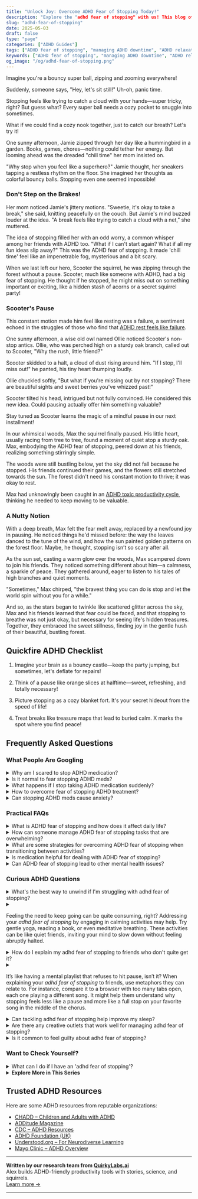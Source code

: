```yaml
---
title: "Unlock Joy: Overcome ADHD Fear of Stopping Today!"
description: "Explore the "adhd fear of stopping" with us! This blog offers a cozy nook of understanding and strategies to gently embrace the pause. Feel seen, feel soothed, and learn to rest without the stress."
slug: "adhd-fear-of-stopping"
date: 2025-05-03
draft: false
type: "page"
categories: ["ADHD Guides"]
tags: ["ADHD fear of stopping", "managing ADHD downtime", "ADHD relaxation anxiety", "ADHD and fear of inactivity", "ADHD stopping strategies", "coping with ADHD restlessness", "ADHD and taking breaks"]
keywords: ["ADHD fear of stopping", "managing ADHD downtime", "ADHD relaxation anxiety", "ADHD and fear of inactivity", "ADHD stopping strategies", "coping with ADHD restlessness", "ADHD and taking breaks"]
og_image: "/og/adhd-fear-of-stopping.png"
---
```


Imagine you're a bouncy super ball, zipping and zooming everywhere!

Suddenly, someone says, "Hey, let's sit still!" Uh-oh, panic time.

Stopping feels like trying to catch a cloud with your hands—super tricky, right? But guess what? Every super ball needs a cozy pocket to snuggle into sometimes.

What if we could find a cozy nook together, just to catch our breath? Let's try it!

One sunny afternoon, Jamie zipped through her day like a hummingbird in a garden. Books, games, chores—nothing could tether her energy. But looming ahead was the dreaded "chill time" her mom insisted on.

"Why stop when you feel like a superhero?" Jamie thought, her sneakers tapping a restless rhythm on the floor. She imagined her thoughts as colorful bouncy balls. Stopping even one seemed impossible!

### Don't Step on the Brakes!

Her mom noticed Jamie's jittery motions. "Sweetie, it's okay to take a break," she said, knitting peacefully on the couch. But Jamie's mind buzzed louder at the idea. "A break feels like trying to catch a cloud with a net," she muttered.

The idea of stopping filled her with an odd worry, a common whisper among her friends with ADHD too. "What if I can't start again? What if all my fun ideas slip away?" This was the ADHD fear of stopping. It made 'chill time' feel like an impenetrable fog, mysterious and a bit scary.

When we last left our hero, Scooter the squirrel, he was zipping through the forest without a pause. Scooter, much like someone with ADHD, had a big fear of stopping. He thought if he stopped, he might miss out on something important or exciting, like a hidden stash of acorns or a secret squirrel party!

### Scooter's Pause

This constant motion made him feel like resting was a failure, a sentiment echoed in the struggles of those who find that [ADHD rest feels like failure](/pages/adhd-rest-feels-like-failure/).

One sunny afternoon, a wise old owl named Ollie noticed Scooter's non-stop antics. Ollie, who was perched high on a sturdy oak branch, called out to Scooter, "Why the rush, little friend?"

Scooter skidded to a halt, a cloud of dust rising around him. "If I stop, I'll miss out!" he panted, his tiny heart thumping loudly.

Ollie chuckled softly, "But what if you're missing out by not stopping? There are beautiful sights and sweet berries you've whizzed past!"

Scooter tilted his head, intrigued but not fully convinced. He considered this new idea. Could pausing actually offer him something valuable?

Stay tuned as Scooter learns the magic of a mindful pause in our next installment!

In our whimsical woods, Max the squirrel finally paused. His little heart, usually racing from tree to tree, found a moment of quiet atop a sturdy oak. Max, embodying the ADHD fear of stopping, peered down at his friends, realizing something stirringly simple.

The woods were still bustling below, yet the sky did not fall because he stopped. His friends continued their games, and the flowers still stretched towards the sun. The forest didn't need his constant motion to thrive; it was okay to rest.

Max had unknowingly been caught in an [ADHD toxic productivity cycle](/pages/adhd-toxic-productivity-cycle/), thinking he needed to keep moving to be valuable.

### A Nutty Notion

With a deep breath, Max felt the fear melt away, replaced by a newfound joy in pausing. He noticed things he'd missed before: the way the leaves danced to the tune of the wind, and how the sun painted golden patterns on the forest floor. Maybe, he thought, stopping isn’t so scary after all.

As the sun set, casting a warm glow over the woods, Max scampered down to join his friends. They noticed something different about him—a calmness, a sparkle of peace. They gathered around, eager to listen to his tales of high branches and quiet moments.

"Sometimes," Max chirped, "the bravest thing you can do is stop and let the world spin without you for a while."

And so, as the stars began to twinkle like scattered glitter across the sky, Max and his friends learned that fear could be faced, and that stopping to breathe was not just okay, but necessary for seeing life's hidden treasures. Together, they embraced the sweet stillness, finding joy in the gentle hush of their beautiful, bustling forest.

## Quickfire ADHD Checklist

1. Imagine your brain as a bouncy castle—keep the party jumping, but sometimes, let's deflate for repairs!

2. Think of a pause like orange slices at halftime—sweet, refreshing, and totally necessary!

3. Picture stopping as a cozy blanket fort. It's your secret hideout from the speed of life!

4. Treat breaks like treasure maps that lead to buried calm. X marks the spot where you find peace!

## Frequently Asked Questions



### What People Are Googling

<details><summary>Why am I scared to stop ADHD medication?</summary><p>It's completely natural to feel a bit apprehensive about stopping ADHD medication. These medications can play a big part in helping manage symptoms and daily routines, so the thought of changing the status quo can certainly be daunting. It's important to remember that any feelings of fear or uncertainty are valid. If you're considering this change, it might be helpful to have a chat with your healthcare provider to explore your feelings and discuss any potential steps forward. Remember, you're not alone in this, and taking things one step at a time is perfectly okay.</p></details>
<details><summary>Is it normal to fear stopping ADHD meds?</summary><p>Absolutely, feeling a bit anxious about stopping your ADHD medication is completely normal. Many people worry about how their symptoms might change or how they'll manage daily tasks without their meds. It’s a sign that you’re taking your well-being seriously, which is really important. Remember, any changes to your medication should be guided by your healthcare provider, who can help make the transition as smooth as possible and address any concerns you have. You're not alone in this!</p></details>
<details><summary>What happens if I stop taking ADHD medication suddenly?</summary><p>Stopping ADHD medication suddenly can lead to a few bumps in the road, like feeling more fidgety or finding it harder to focus. This is because your body might be used to the help that the medication was providing. It's a bit like suddenly deciding to run a marathon without your usual training shoes. To make any changes smoother and more comfortable, it's always a good idea to chat with your doctor first—they're like your personal coach in managing ADHD effectively!</p></details>
<details><summary>How to overcome fear of stopping ADHD treatment?</summary><p>Feeling apprehensive about stopping ADHD treatment is completely understandable. A good first step is to discuss your concerns with your healthcare provider, who can offer guidance tailored to your specific situation and reassure you about the processes involved. It’s also helpful to consider the reasons behind your decision and to plan carefully with support systems in place, whether that's friends, family, or a therapist. Remember, it's all about finding what works best for you, and it's completely okay to make adjustments to your plan as you learn more about what helps you thrive.</p></details>
<details><summary>Can stopping ADHD meds cause anxiety?</summary><p>Absolutely, it's quite common to feel a bit anxious when you stop taking ADHD medication. This can happen because your body might need some time to adjust to functioning without the meds. It's a bit like removing a pair of glasses; suddenly, everything seems a bit blurrier and more overwhelming. Always consult with your healthcare provider about any changes in your medication routine to ensure a smooth and supported transition.</p></details>



### Practical FAQs

<details><summary>What is ADHD fear of stopping and how does it affect daily life?</summary><p>ADHD fear of stopping, often referred to as task inertia, is a common experience where individuals with ADHD find it really challenging to halt an activity once they've started. This happens because transitioning from one task to another can feel overwhelming due to difficulties with executive function, which includes managing time and organizing tasks. In daily life, this might mean sticking with a hobby, video game, or work project for hours without a break, sometimes leading to neglect of other important tasks or self-care routines. It's like being on a mental treadmill that's hard to step off, but recognizing this pattern is a great first step towards managing it more effectively.</p></details>
<details><summary>How can someone manage ADHD fear of stopping tasks that are overwhelming?</summary><p>Absolutely, it's so common to feel that wave of overwhelm with ADHD, especially when it comes to pausing tasks that feel huge. A comforting approach is to break the task into smaller, more manageable pieces. Give yourself permission to take brief, regular breaks after completing each mini-task. This method can make the task feel less daunting and also provides built-in moments to celebrate your progress, making it easier to start again after each pause. Remember, managing tasks this way is both a smart strategy and a kind way to support your needs.</p></details>
<details><summary>What are some strategies for overcoming ADHD fear of stopping when transitioning between activities?</summary><p>Absolutely, transitioning between activities can certainly feel daunting with ADHD. One effective strategy is to use a timer to give yourself a clear boundary between one task and the next. This can help mentally prepare you for the shift. Also, creating a cozy transition ritual, like stretching, deep breathing, or sipping tea, can ease the shift between activities. Remember, it’s perfectly okay to take your time and be kind to yourself through these changes.</p></details>
<details><summary>Is medication helpful for dealing with ADHD fear of stopping?</summary><p>Absolutely, medication can be a valuable tool for managing the various aspects of ADHD, including those pesky fears around stopping activities or projects. It works by helping to balance the neurotransmitters in your brain, which can improve focus, reduce impulsivity, and help you feel more in control. Many find that with the right medication, the overwhelming feeling that makes it hard to stop or switch tasks becomes much more manageable. It's always a good idea to discuss your specific concerns with your healthcare provider to tailor a plan that fits your needs perfectly.</p></details>
<details><summary>Can ADHD fear of stopping lead to other mental health issues?</summary><p>Absolutely, the fear of stopping, or "task paralysis," that many with ADHD experience can indeed touch on other areas of mental health. This fear often stems from feeling overwhelmed by tasks or decisions, which can lead to anxiety or increased stress. It's like being stuck at the start line, watching everyone else move ahead, which can sometimes spiral into feelings of inadequacy or depression. Remember, recognizing this pattern is a great first step, and reaching out for support can make this journey a lot less daunting. You're not alone in this, and there are strategies and supportive communities ready to help you manage these feelings effectively.</p></details>



### Curious ADHD Questions

<details><summary>What's the best way to unwind if I'm struggling with adhd fear of stopping?</summary><p>Ah, that feeling of hesitancy to stop can really be challenging, can't it? A gentle way to transition into relaxation is to use activities that still engage your mind but in a more soothing way. Consider trying a relaxing puzzle, some coloring, or even a bit of light gardening. These activities can help ease the transition from the fast pace to a more peaceful state, allowing your mind to unwind without feeling abruptly halted.</p></details>
<details><summary><p>Feeling the need to keep going can be quite consuming, right? Addressing your <em>adhd fear of stopping</em> by engaging in calming activities may help. Try gentle yoga, reading a book, or even meditative breathing. These activities can be like quiet friends, inviting your mind to slow down without feeling abruptly halted.</p></summary><p>Absolutely, that feeling of needing to press on can really take over, can't it? It sounds like you're on a great path by considering calming activities to ease that fear of stopping. Gentle yoga, diving into a good book, or practicing meditative breathing are wonderful choices. They act like soft, soothing companions that gently coax your busy mind into a more peaceful state, allowing you to pause without feeling that jarring stop. It's all about finding those serene moments that help you feel both calm and anchored.</p></details>
<details><summary>How do I explain my adhd fear of stopping to friends who don't quite get it?</summary><p>Explaining your ADHD and the fear of stopping to friends can feel a bit daunting, but remember, it's all about sharing your personal experience in a way they can relate to. You might start by comparing it to pausing a favorite movie right at the climax—everything in you just wants to see what happens next! Explain that when you stop a task, it's not just a pause; it's like trying to rebuild the momentum from scratch, which can feel really overwhelming. Sharing this in a simple, relatable way helps friends understand why pausing isn't as simple for you as it might be for them.</p></details>
<details><summary><p>It’s like having a mental playlist that refuses to hit pause, isn’t it? When explaining your <em>adhd fear of stopping</em> to friends, use metaphors they can relate to. For instance, compare it to a browser with too many tabs open, each one playing a different song. It might help them understand why stopping feels less like a pause and more like a full stop on your favorite song in the middle of the chorus.</p></summary><p>Absolutely, using metaphors is a fantastic way to bridge understanding with friends about your ADHD. It's like explaining that your brain is like a radio that can't switch off easily; always tuned into multiple stations at once. Sharing that "too many tabs" analogy can really help them grasp why pausing isn’t merely a brief stop for you, but more like trying to halt a speeding train. It’s all about making the invisible, visible and relatable.</p></details>
<details><summary>Can tackling adhd fear of stopping help improve my sleep?</summary><p>Absolutely, addressing your fear of stopping can indeed help improve your sleep. When you have ADHD, it can feel like your mind is constantly buzzing, making it tough to slow down and rest. By learning techniques to gently coax your mind into a more relaxed state, you can reduce that nighttime anxiety and help ease yourself into a better sleep routine. Consider exploring calming activities before bed, like reading or gentle stretches, which can signal to your body that it's time to wind down and rest.</p></details>
<details><summary>Are there any creative outlets that work well for managing adhd fear of stopping?</summary><p>Absolutely, finding a creative outlet can be a wonderful way to manage the fear of stopping that sometimes accompanies ADHD. Engaging in activities that keep your mind and hands busy can help—think of painting, crafting, or even cooking. These activities not only occupy your attention but can also be paused and resumed easily, which is great for when you need a break but fear not starting again. Plus, the joy and satisfaction of creating something can be incredibly rewarding and motivating, helping to ease that fear.</p></details>
<details><summary>Is it common to feel guilty about adhd fear of stopping?</summary><p>Absolutely, it's quite common to feel a sense of guilt around the fear of stopping or slowing down when you have ADHD. Many people with ADHD worry that if they pause, they might lose momentum or fail to start again, which can be really daunting. It’s important to remember that this fear is a normal part of the experience for many, and not a reflection of your capabilities or worth. Be kind to yourself and consider incorporating small breaks with mindfulness or activities you enjoy; it can make managing this fear a bit more gentle and sustainable.</p></details>



### Want to Check Yourself?

<details><summary>What can I do if I have an 'adhd fear of stopping'?</summary><p>Absolutely, that feeling can be really challenging! It’s often called task inertia, where starting or stopping tasks feels daunting. One helpful strategy is to create transitions that are pleasant or rewarding. For instance, if you're wrapping up a work session, you might plan a short break to do something you enjoy, like a walk or a cup of your favorite tea. This eases the shift and makes it less abrupt, creating a smoother, more manageable experience. Remember, it's all about finding what personally soothes and motivates you!</p></details>

<script type="application/ld+json">
{
  "@context": "https://schema.org",
  "@type": "FAQPage",
  "mainEntity": [
    {
      "@type": "Question",
      "name": "Why am I scared to stop ADHD medication?",
      "acceptedAnswer": {
        "@type": "Answer",
        "text": "It's completely natural to feel a bit apprehensive about stopping ADHD medication. These medications can play a big part in helping manage symptoms and daily routines, so the thought of changing the status quo can certainly be daunting. It's important to remember that any feelings of fear or uncertainty are valid. If you're considering this change, it might be helpful to have a chat with your healthcare provider to explore your feelings and discuss any potential steps forward. Remember, you're not alone in this, and taking things one step at a time is perfectly okay."
      }
    },
    {
      "@type": "Question",
      "name": "Is it normal to fear stopping ADHD meds?",
      "acceptedAnswer": {
        "@type": "Answer",
        "text": "Absolutely, feeling a bit anxious about stopping your ADHD medication is completely normal. Many people worry about how their symptoms might change or how they'll manage daily tasks without their meds. It\u2019s a sign that you\u2019re taking your well-being seriously, which is really important. Remember, any changes to your medication should be guided by your healthcare provider, who can help make the transition as smooth as possible and address any concerns you have. You're not alone in this!"
      }
    },
    {
      "@type": "Question",
      "name": "What happens if I stop taking ADHD medication suddenly?",
      "acceptedAnswer": {
        "@type": "Answer",
        "text": "Stopping ADHD medication suddenly can lead to a few bumps in the road, like feeling more fidgety or finding it harder to focus. This is because your body might be used to the help that the medication was providing. It's a bit like suddenly deciding to run a marathon without your usual training shoes. To make any changes smoother and more comfortable, it's always a good idea to chat with your doctor first\u2014they're like your personal coach in managing ADHD effectively!"
      }
    },
    {
      "@type": "Question",
      "name": "How to overcome fear of stopping ADHD treatment?",
      "acceptedAnswer": {
        "@type": "Answer",
        "text": "Feeling apprehensive about stopping ADHD treatment is completely understandable. A good first step is to discuss your concerns with your healthcare provider, who can offer guidance tailored to your specific situation and reassure you about the processes involved. It\u2019s also helpful to consider the reasons behind your decision and to plan carefully with support systems in place, whether that's friends, family, or a therapist. Remember, it's all about finding what works best for you, and it's completely okay to make adjustments to your plan as you learn more about what helps you thrive."
      }
    },
    {
      "@type": "Question",
      "name": "Can stopping ADHD meds cause anxiety?",
      "acceptedAnswer": {
        "@type": "Answer",
        "text": "Absolutely, it's quite common to feel a bit anxious when you stop taking ADHD medication. This can happen because your body might need some time to adjust to functioning without the meds. It's a bit like removing a pair of glasses; suddenly, everything seems a bit blurrier and more overwhelming. Always consult with your healthcare provider about any changes in your medication routine to ensure a smooth and supported transition."
      }
    }
  ]
}
</script>
<script type="application/ld+json">
{
  "@context": "https://schema.org",
  "@type": "Article",
  "author": {
    "@type": "Person",
    "name": "QuirkyLabs",
    "url": "https://quirkylabs.ai/about"
  },
  "headline": "\"Unlock Joy: Overcome ADHD Fear of Stopping Today!\"",
  "mainEntityOfPage": "https://blog.quirkylabs.ai/pages/adhd-fear-of-stopping/",
  "datePublished": "2025-05-03"
}
</script>
<script type="application/ld+json">
{
  "@context": "https://schema.org",
  "@type": "BreadcrumbList",
  "itemListElement": [
    {
      "@type": "ListItem",
      "position": 1,
      "name": "Home",
      "item": "https://quirkylabs.ai/"
    },
    {
      "@type": "ListItem",
      "position": 2,
      "name": "Blog",
      "item": "https://blog.quirkylabs.ai/"
    },
    {
      "@type": "ListItem",
      "position": 3,
      "name": "\"Unlock Joy: Overcome ADHD Fear of Stopping Today!\"",
      "item": "https://blog.quirkylabs.ai/pages/adhd-fear-of-stopping/"
    }
  ]
}
</script>

<details>
<summary><strong>Explore More in This Series</strong></summary>

- [Adhd Cant Sit Still](/pages/adhd-cant-sit-still/)
- [Adhd Wired But Tired](/pages/adhd-wired-but-tired/)
- [Adhd Toxic Productivity Cycle](/pages/adhd-toxic-productivity-cycle/)
- [Adhd Productivity Shame](/pages/adhd-productivity-shame/)
- [Adhd Grind Or Collapse](/pages/adhd-grind-or-collapse/)
- [Adhd Can’T Just Chill](/pages/adhd-can’t-just-chill/)
- [Adhd Struggles With Balance](/pages/adhd-struggles-with-balance/)
- [Adhd Rest Doesnt Recharge](/pages/adhd-rest-doesnt-recharge/)
</details>



## Trusted ADHD Resources

Here are some ADHD resources from reputable organizations:

- [CHADD – Children and Adults with ADHD](https://chadd.org)
- [ADDitude Magazine](https://www.additudemag.com)
- [CDC – ADHD Resources](https://www.cdc.gov/ncbddd/adhd)
- [ADHD Foundation (UK)](https://www.adhdfoundation.org.uk)
- [Understood.org – For Neurodiverse Learning](https://www.understood.org)
- [Mayo Clinic – ADHD Overview](https://www.mayoclinic.org/diseases-conditions/adhd)


---

**Written by our research team from [QuirkyLabs.ai](https://quirkylabs.ai)**  
Alex builds ADHD-friendly productivity tools with stories, science, and squirrels.  
[Learn more →](https://quirkylabs.ai)

---